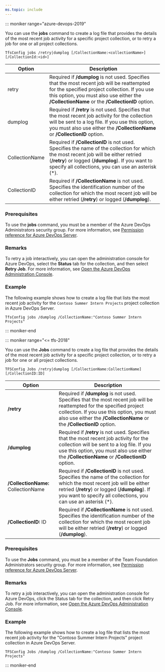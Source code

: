 ```yaml
---
ms.topic: include
---
```


::: moniker range="azure-devops-2019"

You can use the **jobs** command to create a log file that provides the details of the most recent job activity for a specific project collection, or to retry a job for one or all project collections.

```
TfsConfig jobs /retry|dumplog [/CollectionName:<collectionName>] [/CollectionId:<id>]
```

|Option|Description|
|---|---|
|retry|Required if <strong>/dumplog</strong> is not used. Specifies that the most recent job will be reattempted for the specified project collection. If you use this option, you must also use either the <strong>/CollectionName</strong> or the <strong>/CollectionID</strong> option.|
|dumplog|Required if <strong>/retry</strong> is not used. Specifies that the most recent job activity for the collection will be sent to a log file. If you use this option, you must also use either the <strong>/CollectionName</strong> or <strong>/CollectionID</strong> option.|
|CollectionName|Required if <strong>/CollectionID</strong> is not used. Specifies the name of the collection for which the most recent job will be either retried (<strong>/retry</strong>) or logged (<strong>/dumplog</strong>). If you want to specify all collections, you can use an asterisk (*).|
|CollectionID|Required if <strong>/CollectionName</strong> is not used. Specifies the identification number of the collection for which the most recent job will be either retried (<strong>/retry</strong>) or logged (<strong>/dumplog</strong>).|

### Prerequisites

To use the **jobs** command, you must be a member of the Azure DevOps Administrators security group. For more information, see [Permission reference for Azure DevOps Server](/azure/devops/security/permissions).

### Remarks

To retry a job interactively, you can open the administration console for Azure DevOps, select the **Status** tab for the collection, and then select **Retry Job**.
For more information, see [Open the Azure DevOps Administration Console](https://msdn.microsoft.com/library/d4e7d06b-fd68-43d1-8baf-ce31c8989a02).

### Example

The following example shows how to create a log file that lists the most recent job activity for the `Contoso Summer Intern Projects` project collection in Azure DevOps Server.

```
TfsConfig jobs /dumplog /CollectionName:"Contoso Summer Intern Projects"
```

::: moniker-end

::: moniker range="<= tfs-2018"

You can use the **Jobs** command to create a log file that provides the details of the most recent job activity for a specific project collection,
or to retry a job for one or all project collections.

	TFSConfig Jobs /retry|dumplog [/CollectionName:CollectionName] [/CollectionID:ID]

<table>
	<thead>
		<tr>
			<th>Option</th>
			<th>Description</th>
		</tr>
	</thead>
	<tbody>
		<tr>
			<td><strong>/retry</strong></td>
			<td>Required if <strong>/dumplog</strong> is not used. Specifies that the most recent job will be reattempted for the specified project collection. If you use this option, you must also use either the <strong>/CollectionName</strong> or the <strong>/CollectionID</strong> option.</td>
		</tr>
		<tr>
			<td><strong>/dumplog</strong></td>
			<td>Required if <strong>/retry</strong> is not used. Specifies that the most recent job activity for the collection will be sent to a log file. If you use this option, you must also use either the <strong>/CollectionName</strong> or <strong>/CollectionID</strong> option.</td>
		</tr>
		<tr>
			<td><strong>/CollectionName:</strong> CollectionName</td>
			<td>Required if <strong>/CollectionID</strong> is not used. Specifies the name of the collection for which the most recent job will be either retried (<strong>/retry</strong>) or logged (<strong>/dumplog</strong>). If you want to specify all collections, you can use an asterisk (*).</td>
		</tr>
		<tr>
			<td><strong>/CollectionID:</strong> ID</td>
			<td>Required if <strong>/CollectionName</strong> is not used. Specifies the identification number of the collection for which the most recent job will be either retried (<strong>/retry</strong>) or logged (<strong>/dumplog</strong>).</td>
		</tr>
	</tbody>
</table>

### Prerequisites

To use the **Jobs** command, you must be a member of the Team Foundation Administrators security group. For more information, see [Permission reference for Azure DevOps Server](/azure/devops/security/permissions).

### Remarks

To retry a job interactively, you can open the administration console for Azure DevOps, click the Status tab for the collection, and then click Retry Job.
For more information, see [Open the Azure DevOps Administration Console](https://msdn.microsoft.com/library/d4e7d06b-fd68-43d1-8baf-ce31c8989a02).

### Example

The following example shows how to create a log file that lists the most recent job activity for the "Contoso Summer Intern Projects" project collection in Azure DevOps Server.

    TFSConfig Jobs /dumplog /CollectionName:"Contoso Summer Intern Projects"

::: moniker-end